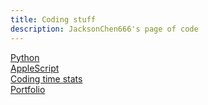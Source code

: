 ```yaml
---
title: Coding stuff
description: JacksonChen666's page of code
---
```

[Python](https://github.com/JacksonChen666/Random-Python-Ideas-2)<br>
[AppleScript](apple-script)<br>
[Coding time stats](https://wakatime.com/@JacksonChen666)<br>
[Portfolio](portfolio)
